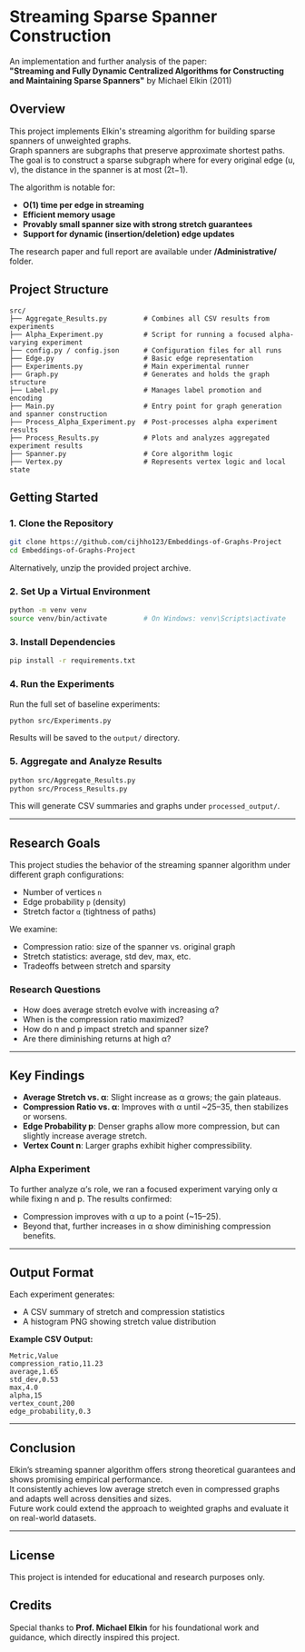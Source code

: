 # Streaming Sparse Spanner Construction

An implementation and further analysis of the paper:  
**"Streaming and Fully Dynamic Centralized Algorithms for Constructing and Maintaining Sparse Spanners"** by Michael Elkin (2011)

## Overview

This project implements Elkin's streaming algorithm for building sparse spanners of unweighted graphs.  
Graph spanners are subgraphs that preserve approximate shortest paths. The goal is to construct a sparse subgraph where for every original edge (u, v), the distance in the spanner is at most (2t−1).

The algorithm is notable for:
- **O(1) time per edge in streaming**
- **Efficient memory usage**
- **Provably small spanner size with strong stretch guarantees**
- **Support for dynamic (insertion/deletion) edge updates**

The research paper and full report are available under **/Administrative/** folder.

## Project Structure

```
src/
├── Aggregate_Results.py         # Combines all CSV results from experiments
├── Alpha_Experiment.py          # Script for running a focused alpha-varying experiment
├── config.py / config.json      # Configuration files for all runs
├── Edge.py                      # Basic edge representation
├── Experiments.py               # Main experimental runner
├── Graph.py                     # Generates and holds the graph structure
├── Label.py                     # Manages label promotion and encoding
├── Main.py                      # Entry point for graph generation and spanner construction
├── Process_Alpha_Experiment.py  # Post-processes alpha experiment results
├── Process_Results.py           # Plots and analyzes aggregated experiment results
├── Spanner.py                   # Core algorithm logic
├── Vertex.py                    # Represents vertex logic and local state
```

## Getting Started

### 1. Clone the Repository

```bash
git clone https://github.com/cijhho123/Embeddings-of-Graphs-Project
cd Embeddings-of-Graphs-Project
```
Alternatively, unzip the provided project archive.

### 2. Set Up a Virtual Environment

```bash
python -m venv venv
source venv/bin/activate         # On Windows: venv\Scripts\activate
```

### 3. Install Dependencies

```bash
pip install -r requirements.txt
```

### 4. Run the Experiments

Run the full set of baseline experiments:

```bash
python src/Experiments.py
```

Results will be saved to the `output/` directory.

### 5. Aggregate and Analyze Results

```bash
python src/Aggregate_Results.py
python src/Process_Results.py
```

This will generate CSV summaries and graphs under `processed_output/`.

---

## Research Goals

This project studies the behavior of the streaming spanner algorithm under different graph configurations:

- Number of vertices `n`
- Edge probability `p` (density)
- Stretch factor `α` (tightness of paths)

We examine:
- Compression ratio: size of the spanner vs. original graph
- Stretch statistics: average, std dev, max, etc.
- Tradeoffs between stretch and sparsity

### Research Questions

- How does average stretch evolve with increasing α?
- When is the compression ratio maximized?
- How do n and p impact stretch and spanner size?
- Are there diminishing returns at high α?

---

## Key Findings

- **Average Stretch vs. α**: Slight increase as α grows; the gain plateaus.
- **Compression Ratio vs. α**: Improves with α until ~25–35, then stabilizes or worsens.
- **Edge Probability p**: Denser graphs allow more compression, but can slightly increase average stretch.
- **Vertex Count n**: Larger graphs exhibit higher compressibility.

### Alpha Experiment

To further analyze α’s role, we ran a focused experiment varying only α while fixing n and p. The results confirmed:
- Compression improves with α up to a point (~15–25).
- Beyond that, further increases in α show diminishing compression benefits.

---

## Output Format

Each experiment generates:
- A CSV summary of stretch and compression statistics
- A histogram PNG showing stretch value distribution

**Example CSV Output:**
```
Metric,Value
compression_ratio,11.23
average,1.65
std_dev,0.53
max,4.0
alpha,15
vertex_count,200
edge_probability,0.3
```

---

## Conclusion

Elkin’s streaming spanner algorithm offers strong theoretical guarantees and shows promising empirical performance.  
It consistently achieves low average stretch even in compressed graphs and adapts well across densities and sizes.  
Future work could extend the approach to weighted graphs and evaluate it on real-world datasets.

---

## License

This project is intended for educational and research purposes only.

## Credits

Special thanks to **Prof. Michael Elkin** for his foundational work and guidance, which directly inspired this project.